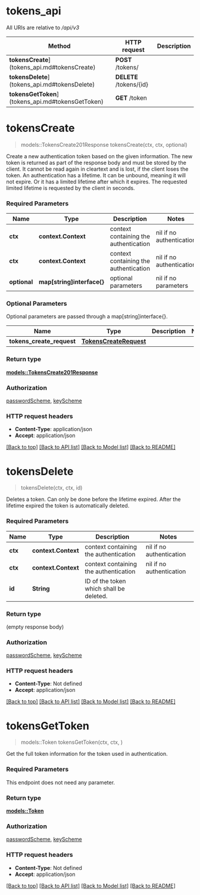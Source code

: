# tokens_api

All URIs are relative to _/api/v3_

| Method                                            | HTTP request            | Description |
| ------------------------------------------------- | ----------------------- | ----------- |
| **tokensCreate**](tokens_api.md#tokensCreate)     | **POST** /tokens/       |
| **tokensDelete**](tokens_api.md#tokensDelete)     | **DELETE** /tokens/{id} |
| **tokensGetToken**](tokens_api.md#tokensGetToken) | **GET** /token          |

# **tokensCreate**

> models::TokensCreate201Response tokensCreate(ctx, ctx, optional)

Create a new authentication token based on the given information. The new token is returned as part of the response body and must be stored by the client. It cannot be read again in cleartext and is lost, if the client loses the token. An authentication has a lifetime. It can be unbound, meaning it will not expire. Or it has a limited lifetime after which it expires. The requested limited lifetime is requested by the client in seconds.

### Required Parameters

| Name         | Type                       | Description                           | Notes                    |
| ------------ | -------------------------- | ------------------------------------- | ------------------------ |
| **ctx**      | **context.Context**        | context containing the authentication | nil if no authentication |
| **ctx**      | **context.Context**        | context containing the authentication | nil if no authentication |
| **optional** | **map[string]interface{}** | optional parameters                   | nil if no parameters     |

### Optional Parameters

Optional parameters are passed through a map[string]interface{}.

| Name                      | Type                                              | Description | Notes |
| ------------------------- | ------------------------------------------------- | ----------- | ----- |
| **tokens_create_request** | [**TokensCreateRequest**](TokensCreateRequest.md) |             |

### Return type

[**models::TokensCreate201Response**](tokensCreate_201_response.md)

### Authorization

[passwordScheme](../README.md#passwordScheme), [keyScheme](../README.md#keyScheme)

### HTTP request headers

- **Content-Type**: application/json
- **Accept**: application/json

[[Back to top]](#) [[Back to API list]](../README.md#documentation-for-api-endpoints) [[Back to Model list]](../README.md#documentation-for-models) [[Back to README]](../README.md)

# **tokensDelete**

> tokensDelete(ctx, ctx, id)

Deletes a token. Can only be done before the lifetime expired. After the lifetime expired the token is automatically deleted.

### Required Parameters

| Name    | Type                | Description                             | Notes                    |
| ------- | ------------------- | --------------------------------------- | ------------------------ |
| **ctx** | **context.Context** | context containing the authentication   | nil if no authentication |
| **ctx** | **context.Context** | context containing the authentication   | nil if no authentication |
| **id**  | **String**          | ID of the token which shall be deleted. |

### Return type

(empty response body)

### Authorization

[passwordScheme](../README.md#passwordScheme), [keyScheme](../README.md#keyScheme)

### HTTP request headers

- **Content-Type**: Not defined
- **Accept**: application/json

[[Back to top]](#) [[Back to API list]](../README.md#documentation-for-api-endpoints) [[Back to Model list]](../README.md#documentation-for-models) [[Back to README]](../README.md)

# **tokensGetToken**

> models::Token tokensGetToken(ctx, ctx, )

Get the full token information for the token used in authentication.

### Required Parameters

This endpoint does not need any parameter.

### Return type

[**models::Token**](Token.md)

### Authorization

[passwordScheme](../README.md#passwordScheme), [keyScheme](../README.md#keyScheme)

### HTTP request headers

- **Content-Type**: Not defined
- **Accept**: application/json

[[Back to top]](#) [[Back to API list]](../README.md#documentation-for-api-endpoints) [[Back to Model list]](../README.md#documentation-for-models) [[Back to README]](../README.md)
